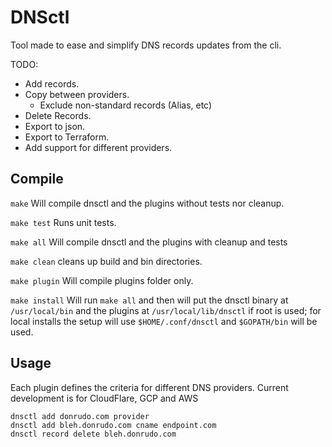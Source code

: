 DNSctl
=======

Tool made to ease and simplify DNS records updates from the cli.

TODO:

* Add records.
* Copy between providers.
  * Exclude non-standard records (Alias, etc)
* Delete Records.
* Export to json.
* Export to Terraform.
* Add support for different providers.


Compile
-------


`make`
Will compile dnsctl and the plugins without tests nor cleanup.

`make test`
Runs unit tests.

`make all`
Will compile dnsctl and the plugins with cleanup and tests

`make clean`
cleans up build and bin directories.

`make plugin`
Will compile plugins folder only.

`make install`
Will run `make all` and then will put the dnsctl binary at `/usr/local/bin` and the plugins at `/usr/local/lib/dnsctl` if root is used; for local installs the setup will use `$HOME/.conf/dnsctl` and `$GOPATH/bin` will be used.

Usage
-----
Each plugin defines the criteria for different DNS providers. Current development is for CloudFlare, GCP and AWS

```
dnsctl add donrudo.com provider   
dnsctl add bleh.donrudo.com cname endpoint.com
dnsctl record delete bleh.donrudo.com
```
